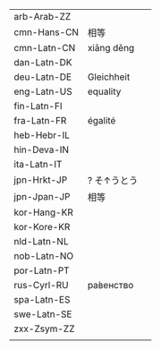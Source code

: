| | | |
|-|-|-|
| arb-Arab-ZZ |  |  |
| cmn-Hans-CN | 相等 |  |
| cmn-Latn-CN | xiāng děng |  |
| dan-Latn-DK |  |  |
| deu-Latn-DE | Gleichheit |  |
| eng-Latn-US | equality |  |
| fin-Latn-FI |  |  |
| fra-Latn-FR | égalité |  |
| heb-Hebr-IL |  |  |
| hin-Deva-IN |  |  |
| ita-Latn-IT |  |  |
| jpn-Hrkt-JP | ? そ↑うとう |  |
| jpn-Jpan-JP | 相等 |  |
| kor-Hang-KR |  |  |
| kor-Kore-KR |  |  |
| nld-Latn-NL |  |  |
| nob-Latn-NO |  |  |
| por-Latn-PT |  |  |
| rus-Cyrl-RU | ра́венство |  |
| spa-Latn-ES |  |  |
| swe-Latn-SE |  |  |
| zxx-Zsym-ZZ |  |  |
|  |  |  |
